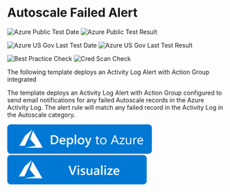# Autoscale Failed Alert

![Azure Public Test Date](https://azurequickstartsservice.blob.core.windows.net/badges/demos/monitor-autoscale-failed-alert/PublicLastTestDate.svg)
![Azure Public Test Result](https://azurequickstartsservice.blob.core.windows.net/badges/demos/monitor-autoscale-failed-alert/PublicDeployment.svg)

![Azure US Gov Last Test Date](https://azurequickstartsservice.blob.core.windows.net/badges/demos/monitor-autoscale-failed-alert/FairfaxLastTestDate.svg)
![Azure US Gov Last Test Result](https://azurequickstartsservice.blob.core.windows.net/badges/demos/monitor-autoscale-failed-alert/FairfaxDeployment.svg)

![Best Practice Check](https://azurequickstartsservice.blob.core.windows.net/badges/demos/monitor-autoscale-failed-alert/BestPracticeResult.svg)
![Cred Scan Check](https://azurequickstartsservice.blob.core.windows.net/badges/demos/monitor-autoscale-failed-alert/CredScanResult.svg)

The following template deploys an Activity Log Alert with Action Group integrated

The template deploys an Activity Log Alert with Action Group configured to send email notifications for any failed Autoscale records in the Azure Activity Log. The alert rule will match any failed record in the Activity Log in the Autoscale category.

[![Deploy to Azure](https://raw.githubusercontent.com/Azure/azure-quickstart-templates/master/1-CONTRIBUTION-GUIDE/images/deploytoazure.svg?sanitize=true)](https://portal.azure.com/#create/Microsoft.Template/uri/https%3A%2F%2Fraw.githubusercontent.com%2FAzure%2Fazure-quickstart-templates%2Fmaster%2Fdemos%2Fmonitor-autoscale-failed-alert%2Fazuredeploy.json)
[![Visualize](https://raw.githubusercontent.com/Azure/azure-quickstart-templates/master/1-CONTRIBUTION-GUIDE/images/visualizebutton.svg?sanitize=true)](http://armviz.io/#/?load=https%3A%2F%2Fraw.githubusercontent.com%2FAzure%2Fazure-quickstart-templates%2Fmaster%2Fdemos%2Fmonitor-autoscale-failed-alert%2Fazuredeploy.json)


